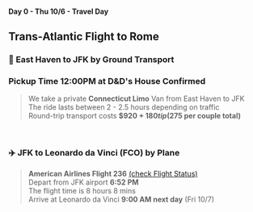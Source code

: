 #### Day 0 - Thu 10/6 - Travel Day
## **Trans-Atlantic Flight to Rome**
### 
### 🚐 East Haven to JFK by Ground Transport 

### Pickup Time 12:00PM at D&D's House **Confirmed**

> We take a private **Connecticut Limo**  Van from East Haven to JFK <br>
> The ride lasts between 2 - 2.5 hours depending on traffic <br>
> Round-trip transport costs **$920 + $180 tip ($275 per couple total)**

<br>

### ✈️ JFK to Leonardo da Vinci (FCO) by Plane
> **American Airlines Flight 236** [(check Flight Status)](https://www.aa.com/travelInformation/flights/status) <br>
> Depart from JFK airport **6:52 PM** <br>
> The flight time is 8 hours 8 mins <br>
> Arrive at Leonardo da Vinci **9:00 AM next day** (Fri 10/7) <br>

